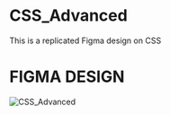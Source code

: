 # CSS_Advanced
This is a replicated Figma design on CSS

# FIGMA DESIGN

![CSS_Advanced](https://user-images.githubusercontent.com/116851021/242869068-79b76274-b528-4fe6-9211-2249339d1218.jpg)
